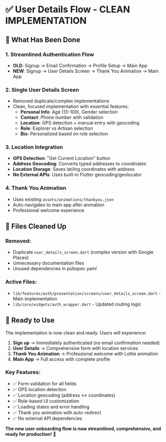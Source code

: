 # ✅ User Details Flow - CLEAN IMPLEMENTATION

## 🎯 **What Has Been Done**

### **1. Streamlined Authentication Flow**
- **OLD**: Signup → Email Confirmation → Profile Setup → Main App
- **NEW**: Signup → User Details Screen → Thank You Animation → Main App

### **2. Single User Details Screen**
- Removed duplicate/complex implementations
- Clean, focused implementation with essential features:
  - **Personal Info**: Age (13-100), Gender selection
  - **Contact**: Phone number with validation
  - **Location**: GPS detection + manual entry with geocoding
  - **Role**: Explorer vs Artisan selection
  - **Bio**: Personalized based on role selection

### **3. Location Integration**
- **GPS Detection**: "Get Current Location" button
- **Address Geocoding**: Converts typed addresses to coordinates
- **Location Storage**: Saves lat/lng coordinates with address
- **No External APIs**: Uses built-in Flutter geocoding/geolocator

### **4. Thank You Animation**
- Uses existing `assets/animations/thankyou.json`
- Auto-navigates to main app after animation
- Professional welcome experience

## 📁 **Files Cleaned Up**

### **Removed:**
- Duplicate `user_details_screen.dart` (complex version with Google Places)
- Unnecessary documentation files
- Unused dependencies in pubspec.yaml

### **Active Files:**
- `lib/features/auth/presentation/screens/user_details_screen.dart` - Main implementation
- `lib/core/widgets/auth_wrapper.dart` - Updated routing logic

## 🚀 **Ready to Use**

The implementation is now clean and ready. Users will experience:

1. **Sign up** → Immediately authenticated (no email confirmation needed)
2. **User Details** → Comprehensive form with location services
3. **Thank You Animation** → Professional welcome with Lottie animation
4. **Main App** → Full access with complete profile

### **Key Features:**
- ✅ Form validation for all fields
- ✅ GPS location detection
- ✅ Location geocoding (address ↔ coordinates)
- ✅ Role-based UI customization
- ✅ Loading states and error handling
- ✅ Thank you animation with auto-redirect
- ✅ No external API dependencies

**The new user onboarding flow is now streamlined, comprehensive, and ready for production!** 🎉